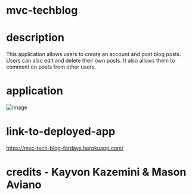# mvc-techblog

# description 

This application allows users to create an account and post blog posts. Users can also edit and delete their own posts. It also allows them to comment on posts from other users.


# application
![image](https://github.com/Wodaloo/mvc-techblog/assets/119343529/a99f2847-7a24-4377-a71d-952f3803587f)


# link-to-deployed-app
https://mvc-tech-blog-fordays.herokuapp.com/

# credits - Kayvon Kazemini & Mason Aviano
